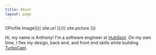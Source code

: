 ```yaml
---
title: About
layout: page
---
```

![Profile Image]({{ site.url }}/{{ site.picture }})

Hi, my name is Anthony! I'm a software engineer at [HubSpot](http://hubspot.com). On my own time, I flex my design, back end, and front end skills while building [TurboCast](http://turbocast.io).

